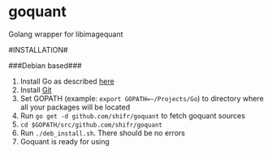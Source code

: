 # goquant
Golang wrapper for libimagequant

#INSTALLATION#

###Debian based###
1. Install Go as described [here][go-install]
2. Install [Git][git]
3. Set GOPATH (example: `export GOPATH=~/Projects/Go`) to directory where all your packages will be located
4. Run `go get -d github.com/shifr/goquant` to fetch goquant sources
5. `cd $GOPATH/src/github.com/shifr/goquant`
6. Run `./deb_install.sh`. There should be no errors
7. Goquant is ready for using

[go-install]: https://golang.org/doc/install
[git]: https://git-scm.com/book/en/v2/Getting-Started-Installing-Git
